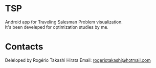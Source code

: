 # TSP

Android app for Traveling Salesman Problem visualization.  
It's been develeped for optimization studies by me.  

# Contacts  
Deleloped by Rogério Takashi Hirata
Email: rogeriotakashi@hotmail.com  
